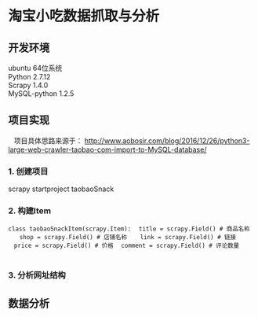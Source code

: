 # 淘宝小吃数据抓取与分析

## 开发环境  
ubuntu 64位系统  
Python 2.7.12  
Scrapy 1.4.0  
MySQL-python 1.2.5

## 项目实现

    项目具体思路来源于： http://www.aobosir.com/blog/2016/12/26/python3-large-web-crawler-taobao-com-import-to-MySQL-database/
 
### 1. 创建项目  
scrapy startproject taobaoSnack
### 2. 构建Item  
`class taobaoSnackItem(scrapy.Item):`
    `title = scrapy.Field() # 商品名称  `
    `shop = scrapy.Field() # 店铺名称 ` 
    `link = scrapy.Field() # 链接`  
    `price = scrapy.Field() # 价格`
    `comment = scrapy.Field() # 评论数量`
          
### 3. 分析网址结构


## 数据分析

